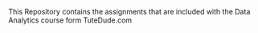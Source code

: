 This Repository contains the assignments that are included with the Data Analytics course form TuteDude.com
